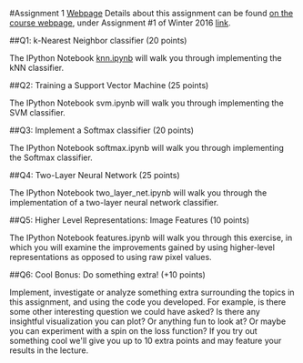 #Assignment 1
[Webpage](http://cs231n.github.io/assignments2016/assignment1/)
Details about this assignment can be found [on the course webpage](http://cs231n.github.io/), under Assignment #1 of Winter 2016 [link](http://cs231n.github.io/assignments2016/assignment1/).

##Q1: k-Nearest Neighbor classifier (20 points)

The IPython Notebook [knn.ipynb](assignment1/) will walk you through implementing the kNN classifier.

##Q2: Training a Support Vector Machine (25 points)

The IPython Notebook svm.ipynb will walk you through implementing the SVM classifier.

##Q3: Implement a Softmax classifier (20 points)

The IPython Notebook softmax.ipynb will walk you through implementing the Softmax classifier.

##Q4: Two-Layer Neural Network (25 points)

The IPython Notebook two_layer_net.ipynb will walk you through the implementation of a two-layer neural network classifier.

##Q5: Higher Level Representations: Image Features (10 points)

The IPython Notebook features.ipynb will walk you through this exercise, in which you will examine the improvements gained by using higher-level representations as opposed to using raw pixel values.

##Q6: Cool Bonus: Do something extra! (+10 points)

Implement, investigate or analyze something extra surrounding the topics in this assignment, and using the code you developed. For example, is there some other interesting question we could have asked? Is there any insightful visualization you can plot? Or anything fun to look at? Or maybe you can experiment with a spin on the loss function? If you try out something cool we'll give you up to 10 extra points and may feature your results in the lecture.
